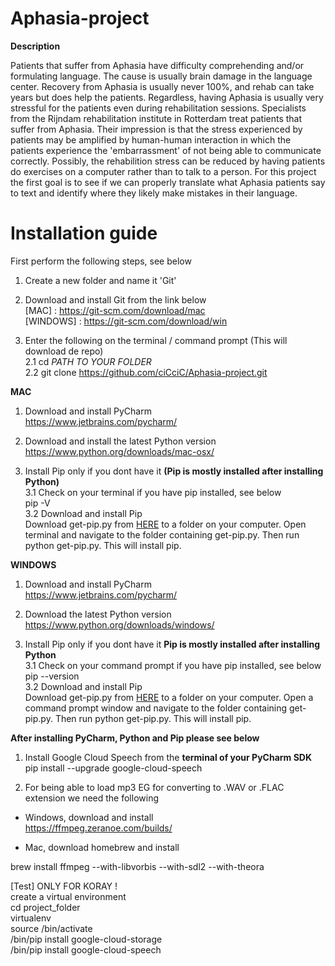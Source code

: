 # Aphasia-project

**Description**

Patients that suffer from Aphasia have difficulty comprehending and/or formulating language. 
The cause is usually brain damage in the language center. Recovery from Aphasia is usually never 100%, and rehab can take years but does help the patients. 
Regardless, having Aphasia is usually very stressful for the patients even during rehabilitation sessions. Specialists from the Rijndam rehabilitation institute in Rotterdam treat patients that suffer from Aphasia. 
Their impression is that the stress experienced by patients may be amplified by human-human interaction in which the patients experience the 'embarrassment' of not being able to communicate correctly. 
Possibly, the rehabilition stress can be reduced by having patients do exercises on a computer rather than to talk to a person. For this project the first goal is to see if we can properly translate what Aphasia patients say to text and identify where they likely make mistakes in their language.

# Installation guide

First perform the following steps, see below
1. Create a new folder and name it 'Git'

2. Download and install Git from the link below<br>
[MAC] : https://git-scm.com/download/mac <br>
[WINDOWS] : https://git-scm.com/download/win

2. Enter the following on the terminal / command prompt (This will download de repo)<br>
2.1 cd <i>PATH TO YOUR FOLDER</i> <br>
2.2 git clone https://github.com/ciCciC/Aphasia-project.git


**MAC**
1. Download and install PyCharm<br>
https://www.jetbrains.com/pycharm/

2. Download and install the latest Python version<br>
https://www.python.org/downloads/mac-osx/

3. Install Pip only if you dont have it **(Pip is mostly installed after installing Python)**<br>
3.1 Check on your terminal if you have pip installed, see below<br>
pip -V<br>
3.2 Download and install Pip<br>
Download get-pip.py from <a href="https://pip.pypa.io/en/stable/installing/">HERE</a> to a folder on your computer. Open terminal and navigate to the folder containing get-pip.py. Then run python get-pip.py. This will install pip.

**WINDOWS**
1. Download and install PyCharm<br>
https://www.jetbrains.com/pycharm/

2. Download the latest Python version<br>
https://www.python.org/downloads/windows/

3. Install Pip only if you dont have it **Pip is mostly installed after installing Python**<br>
3.1 Check on your command prompt if you have pip installed, see below<br>
pip --version<br>
3.2 Download and install Pip<br>
Download get-pip.py from <a href="https://pip.pypa.io/en/stable/installing/">HERE</a> to a folder on your computer. Open a command prompt window and navigate to the folder containing get-pip.py. Then run python get-pip.py. This will install pip.

**After installing PyCharm, Python and Pip please see below**

1. Install Google Cloud Speech from the **terminal of your PyCharm SDK**<br>
pip install --upgrade google-cloud-speech <br>

2. For being able to load mp3 EG for converting to .WAV or .FLAC extension we need the following<br>
- Windows, download and install<br>
https://ffmpeg.zeranoe.com/builds/ <br>

- Mac, download homebrew and install<br>

brew install ffmpeg --with-libvorbis --with-sdl2 --with-theora

[Test] ONLY FOR KORAY !<br>
create a virtual environment<br>
cd project_folder<br>
virtualenv <your-env-NAME><br>
source <your-env-NAME>/bin/activate<br>
<your-env-NAME>/bin/pip install google-cloud-storage<br>
<your-env-NAME>/bin/pip install google-cloud-speech<br>
